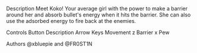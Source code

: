 Description
Meet Koko! Your average girl with the power to make a barrier around her and absorb bullet's energy when it hits the barrier. She can also use the adsorbed energy to fire back at the enemies.

Controls
Button	Description
Arrow Keys	Movement
z	Barrier
x	Pew

Authors
@xbluepie and @FR0ST1N